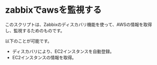 # zabbixでawsを監視する

このスクリプトは、Zabbixのディスカバリ機能を使って、AWSの情報を取得し、監視するためのものです。 

以下のことが可能です。
* ディスカバリにより、EC2インスタンスを自動登録。
* EC2インスタンスの情報を取得。
